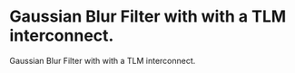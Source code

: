 # Gaussian Blur Filter with with a TLM interconnect.

Gaussian Blur Filter with with a TLM interconnect.
